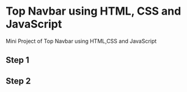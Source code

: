 # Top Navbar using HTML, CSS and JavaScript

Mini Project of Top Navbar using HTML,CSS and JavaScript

## Step 1
>>

## Step 2
>>